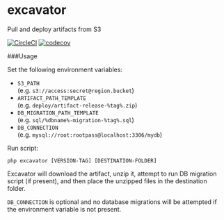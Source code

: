 # excavator

Pull and deploy artifacts from S3

[![CircleCI](https://circleci.com/gh/aautar/excavator.svg?style=shield)](https://circleci.com/gh/aautar/excavator)
[![codecov](https://codecov.io/gh/aautar/excavator/branch/master/graph/badge.svg)](https://codecov.io/gh/aautar/excavator)

###Usage

Set the following environment variables:

 - `S3_PATH`<br>(e.g. `s3://access:secret@region.bucket`)
 - `ARTIFACT_PATH_TEMPLATE`<br>(e.g. `deploy/artifact-release-%tag%.zip`)
 - `DB_MIGRATION_PATH_TEMPLATE`<br>(e.g. `sql/%dbname%-migration-%tag%.sql`)
 - `DB_CONNECTION`<br>(e.g. `mysql://root:rootpass@localhost:3306/mydb`)

Run script:

`php excavator [VERSION-TAG] [DESTINATION-FOLDER]`

Excavator will download the artifact, unzip it, attempt to run DB migration script (if present), and then place the unzipped files in the destination folder.

`DB_CONNECTION` is optional and no database migrations will be attempted if the environment variable is not present.
